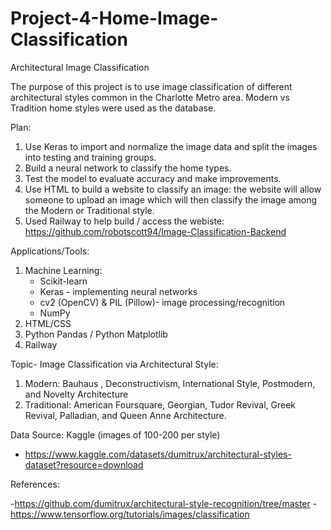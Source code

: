 # Project-4-Home-Image-Classification
Architectural Image Classification

The purpose of this project is to use image classification of different architectural styles common in the Charlotte Metro area. Modern vs Tradition home styles were used as the database.

Plan:
  1. Use Keras to import and normalize the image data and split the images into testing and training groups. 
  2. Build a neural network to classify the home types. 
  3. Test the model to evaluate accuracy and make improvements.
  4. Use HTML to build a website to classify an image: the website will allow someone to upload an image which will then classify the image among the Modern or Traditional style.
  5. Used Railway to help build / access the webiste: https://github.com/robotscott94/Image-Classification-Backend

Applications/Tools:
  1. Machine Learning: 
      - Scikit-learn
      - Keras - implementing neural networks
      - cv2 (OpenCV) & PIL (Pillow)- image processing/recognition
      - NumPy
  3. HTML/CSS
  4. Python Pandas / Python Matplotlib
  5. Railway

Topic- Image Classification via Architectural Style: 
  1. Modern: Bauhaus , Deconstructivism, International Style, Postmodern, and Novelty Architecture
  2. Traditional: American Foursquare, Georgian, Tudor Revival, Greek Revival, Palladian, and Queen Anne Architecture.

Data Source: Kaggle (images of 100-200 per style) 
- https://www.kaggle.com/datasets/dumitrux/architectural-styles-dataset?resource=download


References: 

-https://github.com/dumitrux/architectural-style-recognition/tree/master
-https://www.tensorflow.org/tutorials/images/classification

